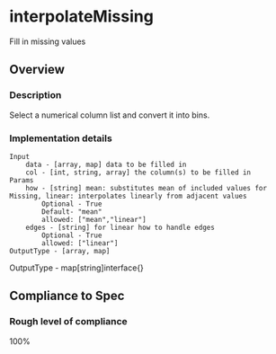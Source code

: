 # interpolateMissing
Fill in missing values

## Overview

### Description
Select a numerical column list and convert it into bins.

### Implementation details
    Input
        data - [array, map] data to be filled in
        col - [int, string, array] the column(s) to be filled in
    Params
        how - [string] mean: substitutes mean of included values for Missing, linear: interpolates linearly from adjacent values
            Optional - True
            Default- "mean"
            allowed: ["mean","linear"]
        edges - [string] for linear how to handle edges
            Optional - True
            allowed: ["linear"]
    OutputType - [array, map]

OutputType - map[string]interface{}
## Compliance to Spec

### Rough level of compliance  

100%